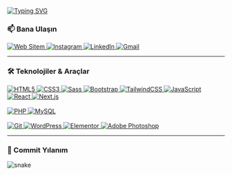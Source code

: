 <a href="https://github.com/thisisburak">
  <img src="https://readme-typing-svg.demolab.com?font=Fira+Code&size=28&pause=1000&color=367FBF&width=435&lines=Hi,+I'm+Burak;Front-End+Developer" alt="Typing SVG" />
</a>

<br>

### 📫 Bana Ulaşın

<p>
  <a href="https://WEBSITENIZ.COM" target="_blank">
    <img src="https://img.shields.io/badge/Web_Sitem-000000?style=for-the-badge&logo=About.me&logoColor=white" alt="Web Sitem"/>
  </a>
  <a href="https://www.instagram.com/burakql_/" target="_blank">
    <img src="https://img.shields.io/badge/Instagram-E4405F?style=for-the-badge&logo=instagram&logoColor=white" alt="Instagram"/>
  </a>
  <a href="https://www.linkedin.com/in/KULLANICI_ADIN/" target="_blank">
    <img src="https://img.shields.io/badge/LinkedIn-0077B5?style=for-the-badge&logo=linkedin&logoColor=white" alt="LinkedIn"/>
  </a>
  <a href="mailto:KULLANICI_ADIN@gmail.com">
    <img src="https://img.shields.io/badge/Gmail-D14836?style=for-the-badge&logo=gmail&logoColor=white" alt="Gmail"/>
  </a>
</p>

---

### 🛠️ Teknolojiler & Araçlar

<p>
  <a href="https://developer.mozilla.org/en-US/docs/Web/Guide/HTML/HTML5" target="_blank" rel="noreferrer">
    <img src="https://img.shields.io/badge/HTML5-E34F26?style=for-the-badge&logo=html5&logoColor=white" alt="HTML5" />
  </a>
  <a href="https://www.w3.org/Style/CSS/specs.en.html" target="_blank" rel="noreferrer">
    <img src="https://img.shields.io/badge/CSS3-1572B6?style=for-the-badge&logo=css3&logoColor=white" alt="CSS3" />
  </a>
  <a href="https://sass-lang.com" target="_blank" rel="noreferrer">
    <img src="https://img.shields.io/badge/Sass-CC6699?style=for-the-badge&logo=sass&logoColor=white" alt="Sass" />
  </a>
  <a href="https://getbootstrap.com" target="_blank" rel="noreferrer">
    <img src="https://img.shields.io/badge/Bootstrap-7952B3?style=for-the-badge&logo=bootstrap&logoColor=white" alt="Bootstrap" />
  </a>
  <a href="https://tailwindcss.com/" target="_blank" rel="noreferrer">
    <img src="https://img.shields.io/badge/Tailwind_CSS-06B6D4?style=for-the-badge&logo=tailwind-css&logoColor=white" alt="TailwindCSS" />
  </a>
  <a href="https://developer.mozilla.org/en-US/docs/Web/JavaScript" target="_blank" rel="noreferrer">
    <img src="https://img.shields.io/badge/JavaScript-F7DF1E?style=for-the-badge&logo=javascript&logoColor=black" alt="JavaScript" />
  </a>
  <a href="https://reactjs.org/" target="_blank" rel="noreferrer">
    <img src="https://img.shields.io/badge/React-20232A?style=for-the-badge&logo=react&logoColor=61DAFB" alt="React" />
  </a>
  <a href="https://nextjs.org/" target="_blank" rel="noreferrer">
    <img src="https://img.shields.io/badge/Next.js-000000?style=for-the-badge&logo=nextdotjs&logoColor=white" alt="Next.js" />
  </a>
  <br><br>
  <a href="https://www.php.net" target="_blank" rel="noreferrer">
    <img src="https://img.shields.io/badge/PHP-777BB4?style=for-the-badge&logo=php&logoColor=white" alt="PHP" />
  </a>
  <a href="https://www.mysql.com/" target="_blank" rel="noreferrer">
    <img src="https://img.shields.io/badge/MySQL-4479A1?style=for-the-badge&logo=mysql&logoColor=white" alt="MySQL" />
  </a>
  <br><br>
  <a href="https://git-scm.com/" target="_blank" rel="noreferrer">
    <img src="https://img.shields.io/badge/Git-F05032?style=for-the-badge&logo=git&logoColor=white" alt="Git" />
  </a>
  <a href="https://wordpress.org" target="_blank" rel="noreferrer">
    <img src="https://img.shields.io/badge/WordPress-21759B?style=for-the-badge&logo=wordpress&logoColor=white" alt="WordPress" />
  </a>
  <a href="https://elementor.com/" target="_blank" rel="noreferrer">
    <img src="https://img.shields.io/badge/Elementor-D32752?style=for-the-badge&logo=elementor&logoColor=white" alt="Elementor" />
  </a>
  <a href="https://www.adobe.com/products/photoshop.html" target="_blank" rel="noreferrer">
    <img src="https://img.shields.io/badge/Adobe_Photoshop-31A8FF?style=for-the-badge&logo=Adobe%20Photoshop&logoColor=black" alt="Adobe Photoshop" />
  </a>
</p>

---

### 🐍 Commit Yılanım

<img src="https://github.com/thisisburak/thisisburak/blob/output/github-contribution-grid-snake.svg" alt="snake" />

